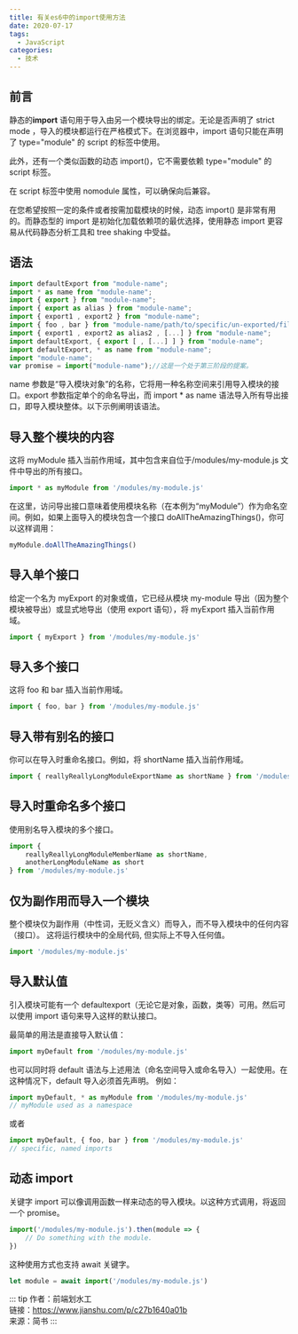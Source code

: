 ```yaml
---
title: 有关es6中的import使用方法
date: 2020-07-17
tags:
  - JavaScript
categories:
  - 技术
---
```


## 前言

静态的**import** 语句用于导入由另一个模块导出的绑定。无论是否声明了 strict mode ，导入的模块都运行在严格模式下。在浏览器中，import 语句只能在声明了 type="module" 的 script 的标签中使用。

此外，还有一个类似函数的动态 import()，它不需要依赖 type="module" 的 script 标签。

在 script 标签中使用 nomodule 属性，可以确保向后兼容。

在您希望按照一定的条件或者按需加载模块的时候，动态 import() 是非常有用的。而静态型的 import 是初始化加载依赖项的最优选择，使用静态 import 更容易从代码静态分析工具和 tree shaking 中受益。

## 语法

```js
import defaultExport from "module-name";
import * as name from "module-name";
import { export } from "module-name";
import { export as alias } from "module-name";
import { export1 , export2 } from "module-name";
import { foo , bar } from "module-name/path/to/specific/un-exported/file";
import { export1 , export2 as alias2 , [...] } from "module-name";
import defaultExport, { export [ , [...] ] } from "module-name";
import defaultExport, * as name from "module-name";
import "module-name";
var promise = import("module-name");//这是一个处于第三阶段的提案。
```

name 参数是“导入模块对象”的名称，它将用一种名称空间来引用导入模块的接口。export 参数指定单个的命名导出，而 import \* as name 语法导入所有导出接口，即导入模块整体。以下示例阐明该语法。

## 导入整个模块的内容

这将 myModule 插入当前作用域，其中包含来自位于/modules/my-module.js 文件中导出的所有接口。

```js
import * as myModule from '/modules/my-module.js'
```

在这里，访问导出接口意味着使用模块名称（在本例为“myModule”）作为命名空间。例如，如果上面导入的模块包含一个接口 doAllTheAmazingThings()，你可以这样调用：

```js
myModule.doAllTheAmazingThings()
```

## 导入单个接口

给定一个名为 myExport 的对象或值，它已经从模块 my-module 导出（因为整个模块被导出）或显式地导出（使用 export 语句），将 myExport 插入当前作用域。

```js
import { myExport } from '/modules/my-module.js'
```

## 导入多个接口

这将 foo 和 bar 插入当前作用域。

```js
import { foo, bar } from '/modules/my-module.js'
```

## 导入带有别名的接口

你可以在导入时重命名接口。例如，将 shortName 插入当前作用域。

```js
import { reallyReallyLongModuleExportName as shortName } from '/modules/my-module.js'
```

## 导入时重命名多个接口

使用别名导入模块的多个接口。

```js
import {
	reallyReallyLongModuleMemberName as shortName,
	anotherLongModuleName as short
} from '/modules/my-module.js'
```

## 仅为副作用而导入一个模块

整个模块仅为副作用（中性词，无贬义含义）而导入，而不导入模块中的任何内容（接口）。 这将运行模块中的全局代码, 但实际上不导入任何值。

```js
import '/modules/my-module.js'
```

## 导入默认值

引入模块可能有一个 defaultexport（无论它是对象，函数，类等）可用。然后可以使用 import 语句来导入这样的默认接口。

最简单的用法是直接导入默认值：

```js
import myDefault from '/modules/my-module.js'
```

也可以同时将 default 语法与上述用法（命名空间导入或命名导入）一起使用。在这种情况下，default 导入必须首先声明。 例如：

```js
import myDefault, * as myModule from '/modules/my-module.js'
// myModule used as a namespace
```

或者

```js
import myDefault, { foo, bar } from '/modules/my-module.js'
// specific, named imports
```

## 动态 import

关键字 import 可以像调用函数一样来动态的导入模块。以这种方式调用，将返回一个 promise。

```js
import('/modules/my-module.js').then(module => {
	// Do something with the module.
})
```

这种使用方式也支持 await 关键字。

```js
let module = await import('/modules/my-module.js')
```

::: tip
作者：前端划水工 <br>
链接：https://www.jianshu.com/p/c27b1640a01b <br>
来源：简书
:::
